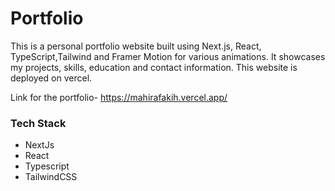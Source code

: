  # Portfolio #

This is a personal portfolio website built using Next.js, React, TypeScript,Tailwind and Framer Motion for various animations. It showcases my projects, skills, education  and contact information. This website is deployed on vercel.

Link for the portfolio- https://mahirafakih.vercel.app/

### Tech Stack ###
+ NextJs
+ React
+ Typescript
+ TailwindCSS




  
